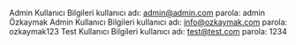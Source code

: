 Admin Kullanıcı Bilgileri
kullanıcı adı: admin@admin.com
parola:        admin
Özkaymak Admin Kullanıcı Bilgileri
kullanıcı adı: info@ozkaymak.com
parola:        ozkaymak123
Test Kullanıcı Bilgileri
kullanıcı adı: test@test.com
parola:        1234
